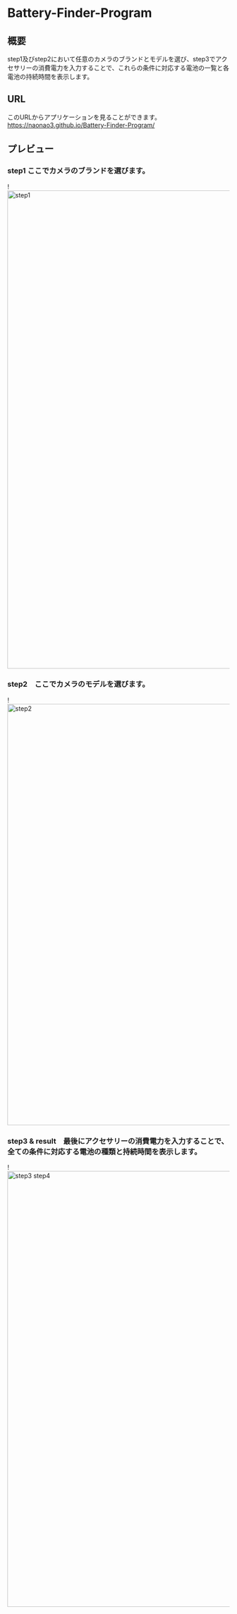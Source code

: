 # Battery-Finder-Program

## 概要
step1及びstep2において任意のカメラのブランドとモデルを選び、step3でアクセサリーの消費電力を入力することで、これらの条件に対応する電池の一覧と各電池の持続時間を表示します。

## URL
このURLからアプリケーションを見ることができます。</br>
https://naonao3.github.io/Battery-Finder-Program/</br>

## プレビュー

### step1 ここでカメラのブランドを選びます。
!<img width="1085" alt="step1" src="https://github.com/Naonao3/Battery-Finder-Program/assets/97473345/d15cd165-c6a8-4d70-a7d3-65be2cb4c51a">

### step2　ここでカメラのモデルを選びます。
!<img width="956" alt="step2" src="https://github.com/Naonao3/Battery-Finder-Program/assets/97473345/30abc1e3-30c5-4d06-9641-be117f8f8dc9">

### step3 & result　最後にアクセサリーの消費電力を入力することで、全ての条件に対応する電池の種類と持続時間を表示します。
!<img width="989" alt="step3   step4" src="https://github.com/Naonao3/Battery-Finder-Program/assets/97473345/697400d1-e425-4eb2-bb06-8980f6aa4b3a">

